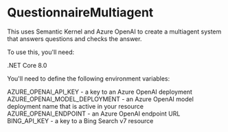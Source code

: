 # QuestionnaireMultiagent

This uses Semantic Kernel and Azure OpenAI to create a multiagent system that answers questions and checks the answer.  

To use this, you'll need:  

.NET Core 8.0  

You'll need to define the following environment variables:  

AZURE_OPENAI_API_KEY - a key to an Azure OpenAI deployment  
AZURE_OPENAI_MODEL_DEPLOYMENT - an Azure OpenAI model deployment name that is active in your resource  
AZURE_OPENAI_ENDPOINT - an Azure OpenAI endpoint URL  
BING_API_KEY - a key to a Bing Search v7 resource  

